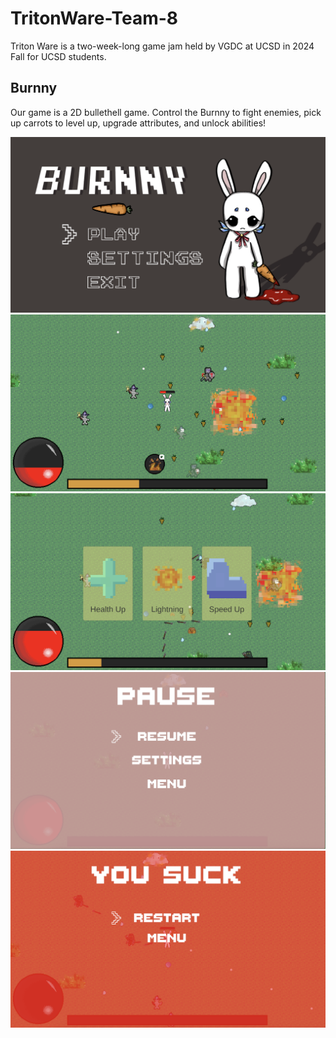 # TritonWare-Team-8

Triton Ware is a two-week-long game jam held by VGDC at UCSD in 2024 Fall for UCSD students.

## Burnny

Our game is a 2D bullethell game. Control the Burnny to fight enemies, pick up carrots to level up, upgrade attributes, and unlock abilities!

![TitleScreen](/ScreenShots/TitleScreen.png)
![Gameplay](/ScreenShots/Gameplay.png)
![Perks](/ScreenShots/Perks.png)
![PauseMenu](/ScreenShots/PauseMenu.png)
![EndingMenu](/ScreenShots/EndingMenu.png)
